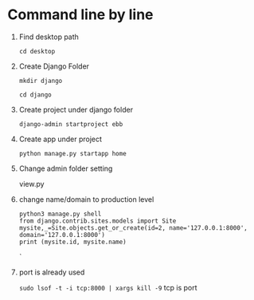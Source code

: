# Command line by line 

1. Find desktop path
    
    `cd desktop`
    
2. Create Django Folder

    `mkdir django`
    
    `cd django`
    
3. Create project under django folder

    `django-admin startproject ebb`
    
4. Create app under project

    `python manage.py startapp home`
    
5. Change admin folder setting

     view.py
     
6. change name/domain to production level

    ```
    python3 manage.py shell
    from django.contrib.sites.models import Site
    mysite,_=Site.objects.get_or_create(id=2, name='127.0.0.1:8000', domain='127.0.0.1:8000')
    print (mysite.id, mysite.name)
    ```
     `
7. port is already used
    
    `sudo lsof -t -i tcp:8000 | xargs kill -9` tcp is port 
